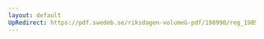 ```yaml
---
layout: default
UpRedirect: https://pdf.swedeb.se/riksdagen-volumeG-pdf/198990/reg_198990__reg_04.pdf
---
```

